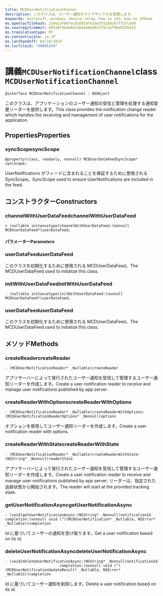 ```yaml
---
title: MCDUserNotificationChannel
description: このクラスは、ユーザー通知のライフサイクルを管理します。
keywords: microsoft、windows、device relay、how to iOS、how to iPhone
ms.openlocfilehash: 234e1af807ac816918fe1de37a18dc07f73fca09
ms.sourcegitcommit: 945a0f4bda02e3b4eb9a665379c2af9bd5285a53
ms.translationtype: MT
ms.contentlocale: ja-JP
ms.lasthandoff: 04/18/2019
ms.locfileid: "59801244"
---
```

# <a name="class-mcdusernotificationchannel"></a><span data-ttu-id="85e1a-104">講義`MCDUserNotificationChannel`</span><span class="sxs-lookup"><span data-stu-id="85e1a-104">class `MCDUserNotificationChannel`</span></span>

```
@interface MCDUserNotificationChannel : NSObject
```

<span data-ttu-id="85e1a-105">このクラスは、アプリケーションのユーザー通知の受信と管理を処理する通知変更リーダーを提供します。</span><span class="sxs-lookup"><span data-stu-id="85e1a-105">This class provides the notification change reader which handles the receiving and management of user notifications for the application.</span></span> 

## <a name="properties"></a><span data-ttu-id="85e1a-106">Properties</span><span class="sxs-lookup"><span data-stu-id="85e1a-106">Properties</span></span>

### <a name="syncscope"></a><span data-ttu-id="85e1a-107">syncScope</span><span class="sxs-lookup"><span data-stu-id="85e1a-107">syncScope</span></span>
`@property(class, readonly, nonnull) MCDUserDataFeedSyncScope* syncScope;`

<span data-ttu-id="85e1a-108">UserNotifications がフィードに含まれることを保証するために使用される SyncScope。</span><span class="sxs-lookup"><span data-stu-id="85e1a-108">SyncScope used to ensure UserNotifications are included in the feed.</span></span>

## <a name="constructors"></a><span data-ttu-id="85e1a-109">コンストラクター</span><span class="sxs-lookup"><span data-stu-id="85e1a-109">Constructors</span></span>

### <a name="channelwithuserdatafeed"></a><span data-ttu-id="85e1a-110">channelWithUserDataFeed</span><span class="sxs-lookup"><span data-stu-id="85e1a-110">channelWithUserDataFeed</span></span>
`+ (nullable instancetype)channelWithUserDataFeed:(nonnull MCDUserDataFeed*)userDataFeed;`

#### <a name="parameters"></a><span data-ttu-id="85e1a-111">パラメーター</span><span class="sxs-lookup"><span data-stu-id="85e1a-111">Parameters</span></span>

### <a name="userdatafeed"></a><span data-ttu-id="85e1a-112">userDataFeed</span><span class="sxs-lookup"><span data-stu-id="85e1a-112">userDataFeed</span></span>
<span data-ttu-id="85e1a-113">このクラスを初期化するために使用される MCDUserDataFeed。</span><span class="sxs-lookup"><span data-stu-id="85e1a-113">The MCDUserDataFeed used to initialize this class.</span></span>

### <a name="initwithuserdatafeed"></a><span data-ttu-id="85e1a-114">initWithUserDataFeed</span><span class="sxs-lookup"><span data-stu-id="85e1a-114">initWithUserDataFeed</span></span>
`- (nullable instancetype)initWithUserDataFeed:(nonnull MCDUserDataFeed*)userDataFeed;`

### <a name="userdatafeed"></a><span data-ttu-id="85e1a-115">userDataFeed</span><span class="sxs-lookup"><span data-stu-id="85e1a-115">userDataFeed</span></span>
<span data-ttu-id="85e1a-116">このクラスを初期化するために使用される MCDUserDataFeed。</span><span class="sxs-lookup"><span data-stu-id="85e1a-116">The MCDUserDataFeed used to initialize this class.</span></span>

## <a name="methods"></a><span data-ttu-id="85e1a-117">メソッド</span><span class="sxs-lookup"><span data-stu-id="85e1a-117">Methods</span></span>

### <a name="createreader"></a><span data-ttu-id="85e1a-118">createReader</span><span class="sxs-lookup"><span data-stu-id="85e1a-118">createReader</span></span>
`- (MCDUserNotificationReader* _Nullable)createReader`

<span data-ttu-id="85e1a-119">アプリサーバーによって発行されたユーザー通知を受信して管理するユーザー通知リーダーを作成します。</span><span class="sxs-lookup"><span data-stu-id="85e1a-119">Create a user notification reader to receive and manage user notifications published by app server.</span></span>

### <a name="createreaderwithoptions"></a><span data-ttu-id="85e1a-120">createReaderWithOptions</span><span class="sxs-lookup"><span data-stu-id="85e1a-120">createReaderWithOptions</span></span>
`- (MCDUserNotificationReader* _Nullable)createReaderWithOptions:(MCDUserNotificationReaderOptions* _Nonnull)options`

<span data-ttu-id="85e1a-121">オプションを使用してユーザー通知リーダーを作成します。</span><span class="sxs-lookup"><span data-stu-id="85e1a-121">Create a user notification reader with options.</span></span>

### <a name="createreaderwithstate"></a><span data-ttu-id="85e1a-122">createReaderWithState</span><span class="sxs-lookup"><span data-stu-id="85e1a-122">createReaderWithState</span></span>
`- (MCDUserNotificationReader* _Nullable)createReaderWithState:(NSString* _Nonnull)readerState`

<span data-ttu-id="85e1a-123">アプリサーバーによって発行されたユーザー通知を受信して管理するユーザー通知リーダーを作成します。</span><span class="sxs-lookup"><span data-stu-id="85e1a-123">Create a user notification reader to receive and manage user notifications published by app server.</span></span> <span data-ttu-id="85e1a-124">リーダーは、指定された追跡状態から開始されます。</span><span class="sxs-lookup"><span data-stu-id="85e1a-124">The reader will start at the provided tracking state.</span></span>  

### <a name="getusernotificationasync"></a><span data-ttu-id="85e1a-125">getUserNotificationAsync</span><span class="sxs-lookup"><span data-stu-id="85e1a-125">getUserNotificationAsync</span></span>
`- (void)getUserNotificationAsync:(NSString* _Nonnull)notificationId
                      completion:(nonnull void (^)(MCDUserNotification* _Nullable, NSError* _Nullable))completion`

<span data-ttu-id="85e1a-126">Id に基づいてユーザーの通知を受け取ります。</span><span class="sxs-lookup"><span data-stu-id="85e1a-126">Get a user notification based on its id.</span></span>

### <a name="deleteusernotificationasync"></a><span data-ttu-id="85e1a-127">deleteUserNotificationAsync</span><span class="sxs-lookup"><span data-stu-id="85e1a-127">deleteUserNotificationAsync</span></span>
```
- (void)deleteUserNotificationAsync:(NSString* _Nonnull)notificationId
                         completion:(nonnull void (^)(MCDUserNotificationUpdateResult* _Nullable, NSError* _Nullable))completion
```

<span data-ttu-id="85e1a-128">Id に基づいてユーザー通知を削除します。</span><span class="sxs-lookup"><span data-stu-id="85e1a-128">Delete a user notification based on its id.</span></span> 